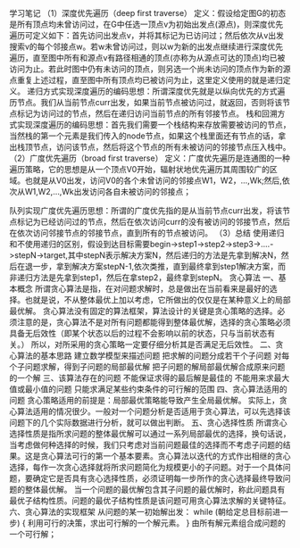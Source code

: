 学习笔记
（1）深度优先遍历（deep first traverse）
定义：假设给定图G的初态是所有顶点均未曾访问过，在G中任选一顶点v为初始出发点(源点)，则深度优先遍历可定义如下：首先访问出发点v，并将其标记为已访问过；然后依次从v出发搜索v的每个邻接点w。若w未曾访问过，则以w为新的出发点继续进行深度优先遍历，直至图中所有和源点v有路径相通的顶点(亦称为从源点可达的顶点)均已被访问为止。若此时图中仍有未访问的顶点，则另选一个尚未访问的顶点作为新的源点重复上述过程，直至图中所有顶点均已被访问为止，这里定义使用的就是递归定义。
递归方式实现深度遍历的编码思想：所谓深度优先就是以纵向优先的方式遍历节点。我们从当前节点curr出发，如果当前节点被访问过，就返回，否则将该节点标记为访问过的节点，然后在递归访问当前节点的所有邻接节点。
栈和回溯方式实现深度遍历的编码思想：首先我们需要一个栈结构来存放需要被访问的节点，当然栈的第一个元素是我们传入的node节点，如果这个栈里面还有节点的话，拿出栈顶节点，访问该节点，然后将这个节点的所有未被访问的邻接节点压入栈中。
（2）广度优先遍历（broad first traverse）
定义：广度优先遍历是连通图的一种遍历策略，它的思想是从一个顶点V0开始，辐射状地优先遍历其周围较广的区域。也就是从V0出发，访问V0的各个未曾访问的邻接点W1，W2，…,Wk;然后,依次从W1,W2,…,Wk出发访问各自未被访问的邻接点；

队列实现广度优先遍历思想：所谓的广度优先指的是从当前节点curr出发，将该节点标记为已经访问过的节点，然后在依次访问curr的没有被访问的邻接节点，然后在依次访问邻接节点的邻接节点，直到所有的节点被访问。
（3）总结
使用递归和不使用递归的区别，假设到达目标需要begin->step1->step2->step3->....->stepN->target,其中stepN表示解决方案N，然后递归的方法是先拿到解决N，然后在退一步，拿到解决方案stepN-1,依次类推，直到最终拿到step1解决方案，而非递归方法是先拿到step1，然后在拿step2，最终拿到stepN。
贪心算法
一、基本概念
所谓贪心算法是指，在对问题求解时，总是做出在当前看来是最好的选择。也就是说，不从整体最优上加以考虑，它所做出的仅仅是在某种意义上的局部最优解。
贪心算法没有固定的算法框架，算法设计的关键是贪心策略的选择。必须注意的是，贪心算法不是对所有问题都能得到整体最优解，选择的贪心策略必须具备无后效性（即某个状态以后的过程不会影响以前的状态，只与当前状态有关。）
所以，对所采用的贪心策略一定要仔细分析其是否满足无后效性。
二、贪心算法的基本思路
建立数学模型来描述问题
把求解的问题分成若干个子问题
对每个子问题求解，得到子问题的局部最优解
把子问题的解局部最优解合成原来问题的一个解
三、该算法存在的问题
不能保证求得的最后解是最佳的
不能用来求最大值或最小值的问题
只能求满足某些约束条件的可行解的范围
四、贪心算法适用的问题
贪心策略适用的前提是：局部最优策略能导致产生全局最优解。
实际上，贪心算法适用的情况很少。一般对一个问题分析是否适用于贪心算法，可以先选择该问题下的几个实际数据进行分析，就可以做出判断。
五、贪心选择性质
所谓贪心选择性质是指所求问题的整体最优解可以通过一系列局部最优的选择，换句话说，当考虑做何种选择的时候，我们只考虑对当前问题最佳的选择而不考虑子问题的结果。这是贪心算法可行的第一个基本要素。贪心算法以迭代的方式作出相继的贪心选择，每作一次贪心选择就将所求问题简化为规模更小的子问题。对于一个具体问题，要确定它是否具有贪心选择性质，必须证明每一步所作的贪心选择最终导致问题的整体最优解。
当一个问题的最优解包含其子问题的最优解时，称此问题具有最优子结构性质。问题的最优子结构性质是该问题可用贪心算法求解的关键特征。
六、贪心算法的实现框架
从问题的某一初始解出发：
while (朝给定总目标前进一步)
{
利用可行的决策，求出可行解的一个解元素。
}
由所有解元素组合成问题的一个可行解；

